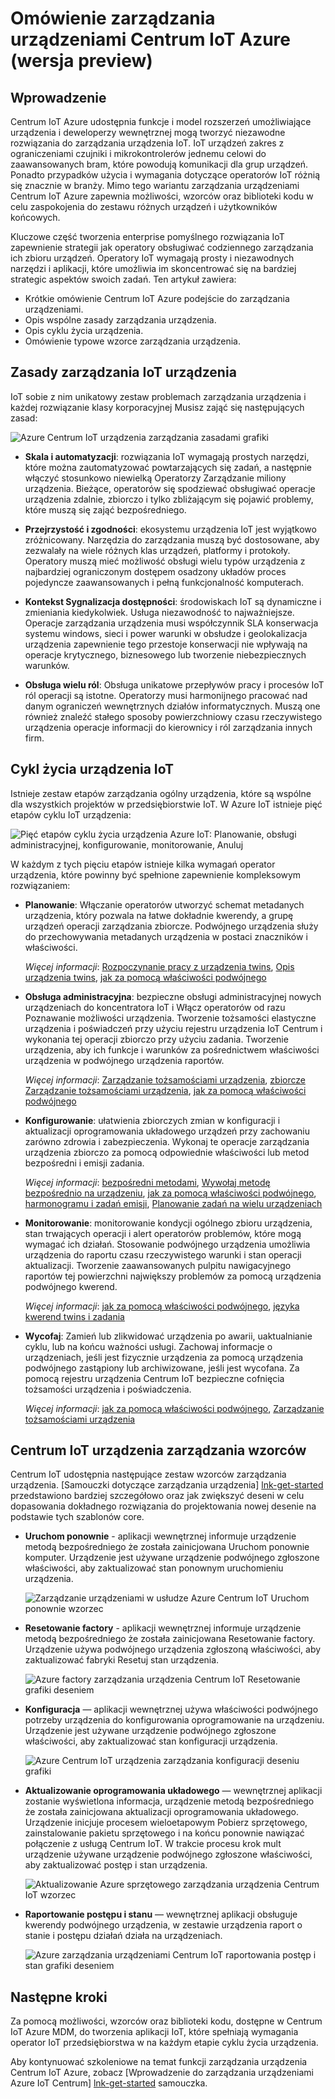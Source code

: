 <properties
 pageTitle="Omówienie zarządzania urządzenia Centrum IoT | Microsoft Azure"
 description="Ten artykuł zawiera omówienie zarządzania urządzeniami w Centrum IoT Azure: cykl życia urządzenia przedsiębiorstwa, uruchom ponownie komputer, fabryczne, aktualizacji oprogramowania układowego, konfiguracji, twins urządzenia, kwerendy, zadania"
 services="iot-hub"
 documentationCenter=""
 authors="bzurcher"
 manager="timlt"
 editor=""/>

<tags
 ms.service="iot-hub"
 ms.devlang="na"
 ms.topic="get-started-article"
 ms.tgt_pltfrm="na"
 ms.workload="na"
 ms.date="10/03/2016"
 ms.author="bzurcher"/>

# <a name="overview-of-azure-iot-hub-device-management-preview"></a>Omówienie zarządzania urządzeniami Centrum IoT Azure (wersja preview)

## <a name="introduction"></a>Wprowadzenie

Centrum IoT Azure udostępnia funkcje i model rozszerzeń umożliwiające urządzenia i deweloperzy wewnętrznej mogą tworzyć niezawodne rozwiązania do zarządzania urządzenia IoT. IoT urządzeń zakres z ograniczeniami czujniki i mikrokontrolerów jednemu celowi do zaawansowanych bram, które powodują komunikacji dla grup urządzeń.  Ponadto przypadków użycia i wymagania dotyczące operatorów IoT różnią się znacznie w branży.  Mimo tego wariantu zarządzania urządzeniami Centrum IoT Azure zapewnia możliwości, wzorców oraz biblioteki kodu w celu zaspokojenia do zestawu różnych urządzeń i użytkowników końcowych.

Kluczowe część tworzenia enterprise pomyślnego rozwiązania IoT zapewnienie strategii jak operatory obsługiwać codziennego zarządzania ich zbioru urządzeń. Operatory IoT wymagają prosty i niezawodnych narzędzi i aplikacji, które umożliwia im skoncentrować się na bardziej strategic aspektów swoich zadań. Ten artykuł zawiera:

- Krótkie omówienie Centrum IoT Azure podejście do zarządzania urządzeniami.
- Opis wspólne zasady zarządzania urządzenia.
- Opis cyklu życia urządzenia.
- Omówienie typowe wzorce zarządzania urządzenia.

## <a name="iot-device-management-principles"></a>Zasady zarządzania IoT urządzenia

IoT sobie z nim unikatowy zestaw problemach zarządzania urządzenia i każdej rozwiązanie klasy korporacyjnej Musisz zająć się następujących zasad:

![Azure Centrum IoT urządzenia zarządzania zasadami grafiki][img-dm_principles]

- **Skala i automatyzacji**: rozwiązania IoT wymagają prostych narzędzi, które można zautomatyzować powtarzających się zadań, a następnie włączyć stosunkowo niewielką Operatorzy Zarządzanie miliony urządzenia. Bieżące, operatorów się spodziewać obsługiwać operacje urządzenia zdalnie, zbiorczo i tylko zbliżającym się pojawić problemy, które muszą się zająć bezpośredniego.

- **Przejrzystość i zgodności**: ekosystemu urządzenia IoT jest wyjątkowo zróżnicowany. Narzędzia do zarządzania muszą być dostosowane, aby zezwalały na wiele różnych klas urządzeń, platformy i protokoły. Operatory muszą mieć możliwość obsługi wielu typów urządzenia z najbardziej ograniczonym dostępem osadzony układów proces pojedyncze zaawansowanych i pełną funkcjonalność komputerach.

- **Kontekst Sygnalizacja dostępności**: środowiskach IoT są dynamiczne i zmieniania kiedykolwiek. Usługa niezawodność to najważniejsze. Operacje zarządzania urządzenia musi współczynnik SLA konserwacja systemu windows, sieci i power warunki w obsłudze i geolokalizacja urządzenia zapewnienie tego przestoje konserwacji nie wpływają na operacje krytycznego, biznesowego lub tworzenie niebezpiecznych warunków.

- **Obsługa wielu ról**: Obsługa unikatowe przepływów pracy i procesów IoT ról operacji są istotne. Operatorzy musi harmonijnego pracować nad danym ograniczeń wewnętrznych działów informatycznych.  Muszą one również znaleźć stałego sposoby powierzchniowy czasu rzeczywistego urządzenia operacje informacji do kierownicy i ról zarządzania innych firm.

## <a name="iot-device-lifecycle"></a>Cykl życia urządzenia IoT

Istnieje zestaw etapów zarządzania ogólny urządzenia, które są wspólne dla wszystkich projektów w przedsiębiorstwie IoT. W Azure IoT istnieje pięć etapów cyklu IoT urządzenia:

![Pięć etapów cyklu życia urządzenia Azure IoT: Planowanie, obsługi administracyjnej, konfigurowanie, monitorowanie, Anuluj][img-device_lifecycle]

W każdym z tych pięciu etapów istnieje kilka wymagań operator urządzenia, które powinny być spełnione zapewnienie kompleksowym rozwiązaniem:

- **Planowanie**: Włączanie operatorów utworzyć schemat metadanych urządzenia, który pozwala na łatwe dokładnie kwerendy, a grupę urządzeń operacji zarządzania zbiorcze. Podwójnego urządzenia służy do przechowywania metadanych urządzenia w postaci znaczników i właściwości.

    *Więcej informacji*: [Rozpoczynanie pracy z urządzenia twins][lnk-twins-getstarted], [Opis urządzenia twins][lnk-twins-devguide], [jak za pomocą właściwości podwójnego][lnk-twin-properties]

- **Obsługa administracyjna**: bezpieczne obsługi administracyjnej nowych urządzeniach do koncentratora IoT i Włącz operatorów od razu Poznawanie możliwości urządzenia.  Tworzenie tożsamości elastyczne urządzenia i poświadczeń przy użyciu rejestru urządzenia IoT Centrum i wykonania tej operacji zbiorczo przy użyciu zadania. Tworzenie urządzenia, aby ich funkcje i warunków za pośrednictwem właściwości urządzenia w podwójnego urządzenia raportów.

    *Więcej informacji*: [Zarządzanie tożsamościami urządzenia][lnk-identity-registry], [zbiorcze Zarządzanie tożsamościami urządzenia][lnk-bulk-identity], [jak za pomocą właściwości podwójnego][lnk-twin-properties]

- **Konfigurowanie**: ułatwienia zbiorczych zmian w konfiguracji i aktualizacji oprogramowania układowego urządzeń przy zachowaniu zarówno zdrowia i zabezpieczenia. Wykonaj te operacje zarządzania urządzenia zbiorczo za pomocą odpowiednie właściwości lub metod bezpośredni i emisji zadania.

    *Więcej informacji*: [bezpośredni metodami][lnk-c2d-methods], [Wywołaj metodę bezpośrednio na urządzeniu][lnk-methods-devguide], [jak za pomocą właściwości podwójnego][lnk-twin-properties], [harmonogramu i zadań emisji][lnk-jobs], [Planowanie zadań na wielu urządzeniach][lnk-jobs-devguide]

- **Monitorowanie**: monitorowanie kondycji ogólnego zbioru urządzenia, stan trwających operacji i alert operatorów problemów, które mogą wymagać ich działań.  Stosowanie podwójnego urządzenia umożliwia urządzenia do raportu czasu rzeczywistego warunki i stan operacji aktualizacji. Tworzenie zaawansowanych pulpitu nawigacyjnego raportów tej powierzchni największy problemów za pomocą urządzenia podwójnego kwerend.

    *Więcej informacji*: [jak za pomocą właściwości podwójnego][lnk-twin-properties], [języka kwerend twins i zadania][lnk-query-language]

- **Wycofaj**: Zamień lub zlikwidować urządzenia po awarii, uaktualnianie cyklu, lub na końcu ważności usługi.  Zachowaj informacje o urządzeniach, jeśli jest fizycznie urządzenia za pomocą urządzenia podwójnego zastąpiony lub archiwizowane, jeśli jest wycofana. Za pomocą rejestru urządzenia Centrum IoT bezpieczne cofnięcia tożsamości urządzenia i poświadczenia.

    *Więcej informacji*: [jak za pomocą właściwości podwójnego][lnk-twin-properties], [Zarządzanie tożsamościami urządzenia][lnk-identity-registry]

## <a name="iot-hub-device-management-patterns"></a>Centrum IoT urządzenia zarządzania wzorców

Centrum IoT udostępnia następujące zestaw wzorców zarządzania urządzenia.  [Samouczki dotyczące zarządzania urządzenia] [ lnk-get-started] przedstawiono bardziej szczegółowo oraz jak zwiększyć deseni w celu dopasowania dokładnego rozwiązania do projektowania nowej desenie na podstawie tych szablonów core.

- **Uruchom ponownie** - aplikacji wewnętrznej informuje urządzenie metodą bezpośredniego że została zainicjowana Uruchom ponownie komputer.  Urządzenie jest używane urządzenie podwójnego zgłoszone właściwości, aby zaktualizować stan ponownym uruchomieniu urządzenia.

    ![Zarządzanie urządzeniami w usłudze Azure Centrum IoT Uruchom ponownie wzorzec][img-reboot_pattern]

- **Resetowanie factory** - aplikacji wewnętrznej informuje urządzenie metodą bezpośredniego że została zainicjowana Resetowanie factory.  Urządzenie używa podwójnego urządzenia zgłoszoną właściwości, aby zaktualizować fabryki Resetuj stan urządzenia.

    ![Azure factory zarządzania urządzenia Centrum IoT Resetowanie grafiki deseniem][img-facreset_pattern]

- **Konfiguracja** — aplikacji wewnętrznej używa właściwości podwójnego potrzeby urządzenia do konfigurowania oprogramowanie na urządzeniu.  Urządzenie jest używane urządzenie podwójnego zgłoszone właściwości, aby zaktualizować stan konfiguracji urządzenia.

    ![Azure Centrum IoT urządzenia zarządzania konfiguracji deseniu grafiki][img-config_pattern]

- **Aktualizowanie oprogramowania układowego** — wewnętrznej aplikacji zostanie wyświetlona informacja, urządzenie metodą bezpośredniego że została zainicjowana aktualizacji oprogramowania układowego.  Urządzenie inicjuje procesem wieloetapowym Pobierz sprzętowego, zainstalowanie pakietu sprzętowego i na końcu ponownie nawiązać połączenie z usługą Centrum IoT.  W trakcie procesu krok mult urządzenie używane urządzenie podwójnego zgłoszone właściwości, aby zaktualizować postęp i stan urządzenia.

    ![Aktualizowanie Azure sprzętowego zarządzania urządzenia Centrum IoT wzorzec][img-fwupdate_pattern]

- **Raportowanie postępu i stanu** — wewnętrznej aplikacji obsługuje kwerendy podwójnego urządzenia, w zestawie urządzenia raport o stanie i postępu działań działa na urządzeniach.

    ![Azure zarządzania urządzeniami Centrum IoT raportowania postęp i stan grafiki deseniem][img-report_progress_pattern]

## <a name="next-steps"></a>Następne kroki

Za pomocą możliwości, wzorców oraz biblioteki kodu, dostępne w Centrum IoT Azure MDM, do tworzenia aplikacji IoT, które spełniają wymagania operator IoT przedsiębiorstwa w na każdym etapie cyklu życia urządzenia.

Aby kontynuować szkoleniowe na temat funkcji zarządzania urządzenia Centrum IoT Azure, zobacz [Wprowadzenie do zarządzania urządzeniami Azure IoT Centrum] [ lnk-get-started] samouczka.

<!-- Images and links -->
[img-dm_principles]: media/iot-hub-device-management-overview/image4.png
[img-device_lifecycle]: media/iot-hub-device-management-overview/image5.png
[img-config_pattern]: media/iot-hub-device-management-overview/configuration-pattern.png
[img-facreset_pattern]: media/iot-hub-device-management-overview/facreset-pattern.png
[img-fwupdate_pattern]: media/iot-hub-device-management-overview/fwupdate-pattern.png
[img-reboot_pattern]: media/iot-hub-device-management-overview/reboot-pattern.png
[img-report_progress_pattern]: media/iot-hub-device-management-overview/report-progress-pattern.png

[lnk-twins-devguide]: iot-hub-devguide-device-twins.md
[lnk-get-started]: iot-hub-device-management-get-started.md
[lnk-twins-getstarted]: iot-hub-node-node-twin-getstarted.md
[lnk-twin-properties]: iot-hub-node-node-twin-how-to-configure.md
[lnk-hub-getstarted]: iot-hub-csharp-csharp-getstarted.md
[lnk-identity-registry]: iot-hub-devguide-identity-registry.md
[lnk-bulk-identity]: iot-hub-bulk-identity-mgmt.md
[lnk-query-language]: iot-hub-devguide-query-language.md
[lnk-c2d-methods]: iot-hub-c2d-methods.md
[lnk-methods-devguide]: iot-hub-devguide-direct-methods.md
[lnk-jobs]: iot-hub-schedule-jobs.md
[lnk-jobs-devguide]: iot-hub-devguide-jobs.md